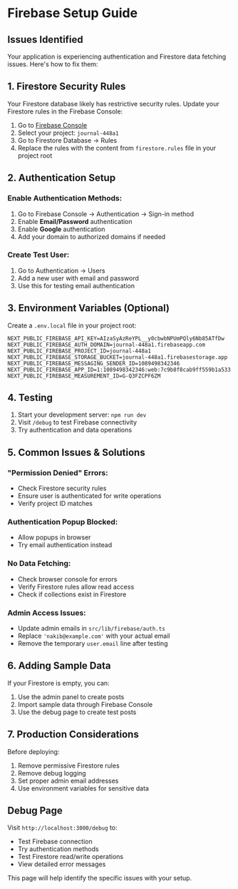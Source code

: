 # Firebase Setup Guide

## Issues Identified

Your application is experiencing authentication and Firestore data fetching issues. Here's how to fix them:

## 1. Firestore Security Rules

Your Firestore database likely has restrictive security rules. Update your Firestore rules in the Firebase Console:

1. Go to [Firebase Console](https://console.firebase.google.com/)
2. Select your project: `journal-448a1`
3. Go to Firestore Database → Rules
4. Replace the rules with the content from `firestore.rules` file in your project root

## 2. Authentication Setup

### Enable Authentication Methods:
1. Go to Firebase Console → Authentication → Sign-in method
2. Enable **Email/Password** authentication
3. Enable **Google** authentication
4. Add your domain to authorized domains if needed

### Create Test User:
1. Go to Authentication → Users
2. Add a new user with email and password
3. Use this for testing email authentication

## 3. Environment Variables (Optional)

Create a `.env.local` file in your project root:

```env
NEXT_PUBLIC_FIREBASE_API_KEY=AIzaSyAzReYPL__y0cbwbNPUmPQly6Nb85ATfDw
NEXT_PUBLIC_FIREBASE_AUTH_DOMAIN=journal-448a1.firebaseapp.com
NEXT_PUBLIC_FIREBASE_PROJECT_ID=journal-448a1
NEXT_PUBLIC_FIREBASE_STORAGE_BUCKET=journal-448a1.firebasestorage.app
NEXT_PUBLIC_FIREBASE_MESSAGING_SENDER_ID=1089498342346
NEXT_PUBLIC_FIREBASE_APP_ID=1:1089498342346:web:7c9b8f8cab9ff559b1a533
NEXT_PUBLIC_FIREBASE_MEASUREMENT_ID=G-Q3FZCPF6ZM
```

## 4. Testing

1. Start your development server: `npm run dev`
2. Visit `/debug` to test Firebase connectivity
3. Try authentication and data operations

## 5. Common Issues & Solutions

### "Permission Denied" Errors:
- Check Firestore security rules
- Ensure user is authenticated for write operations
- Verify project ID matches

### Authentication Popup Blocked:
- Allow popups in browser
- Try email authentication instead

### No Data Fetching:
- Check browser console for errors
- Verify Firestore rules allow read access
- Check if collections exist in Firestore

### Admin Access Issues:
- Update admin emails in `src/lib/firebase/auth.ts`
- Replace `'nakib@example.com'` with your actual email
- Remove the temporary `user.email` line after testing

## 6. Adding Sample Data

If your Firestore is empty, you can:
1. Use the admin panel to create posts
2. Import sample data through Firebase Console
3. Use the debug page to create test posts

## 7. Production Considerations

Before deploying:
1. Remove permissive Firestore rules
2. Remove debug logging
3. Set proper admin email addresses
4. Use environment variables for sensitive data

## Debug Page

Visit `http://localhost:3000/debug` to:
- Test Firebase connection
- Try authentication methods
- Test Firestore read/write operations
- View detailed error messages

This page will help identify the specific issues with your setup. 